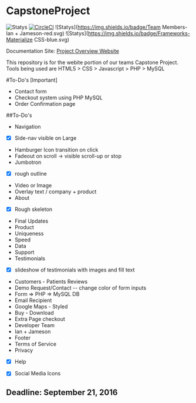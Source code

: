 # CapstoneProject

![Statys](https://img.shields.io/badge/Complete-12%25-orange.svg) [![CircleCI](https://img.shields.io/circleci/project/BrightFlair/PHP.Gt.svg?maxAge=2592000?style=flat-square)]()
![Statys](https://img.shields.io/badge/Team Members-Ian + Jameson-red.svg)
![Statys](https://img.shields.io/badge/Frameworks-Materialize CSS-blue.svg)

Documentation Site:
 [Project Overview Website](https://gorgonsmaze.github.io/CapstoneOverview/)
 
 This repository is for the webite portion of our teams Capstone Project.
 Tools being used are HTML5 > CSS > Javascript > PHP > MySQL

#To-Do's [Important]
* Contact form
* Checkout system using PHP MySQL
* Order Confirmation page

##To-Do's
* Navigation
 - [x] Side-nav visible on Large
 * Hamburger Icon transition on click
 * Fadeout on scroll -> visible scroll-up or stop
* Jumbotron
 - [x] rough outline 
 * Video or Image
 * Overlay text / company + product
* About 
 - [x] Rough skeleton
 * Final Updates
* Product
 * Uniqueness
 * Speed
 * Data
 * Support
* Testimonials
 - [x] slideshow of testimonials with images and fill text
 *  Customers - Patients Reviews 
* Demo Request/Contact -- change color of form inputs
 * Form => PHP => MySQL DB 
 * Email Recipient 
* Google Maps - Styled
* Buy - Download
 * Extra Page checkout  
* Developer Team
 * Ian + Jameson 
* Footer
 * Terms of Service
 * Privacy
 - [x] Help
 - [x] Social Media Icons
 

## Deadline: September 21, 2016
